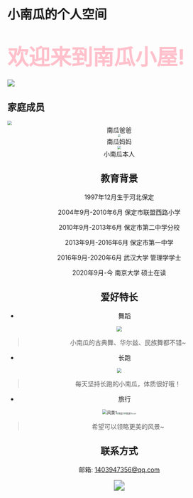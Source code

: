 # 小南瓜的个人空间

# <font color="pink" size = 52>**欢迎来到南瓜小屋!**</font>

![](C:\Users\Administrator\Documents\zhangyanan525.github.io\网页\南瓜小屋.jpg)

##  家庭成员

<img src="C:\Users\Administrator\Documents\zhangyanan525.github.io\网页\南瓜爸爸.jpg" style="zoom:60%;" />

<center> 南瓜爸爸<center/>

<img src="C:\Users\Administrator\Documents\zhangyanan525.github.io\网页\妈妈.jpg" style="zoom:40%;" />

<center> 南瓜妈妈<center/>

<img src="C:\Users\Administrator\Documents\zhangyanan525.github.io\网页\南瓜.jpg" style="zoom:50%;" />

<center> 小南瓜本人<center/>





##  教育背景

1997年12月生于河北保定

2004年9月-2010年6月 保定市联盟西路小学

2010年9月-2013年6月 保定市第二中学分校

2013年9月-2016年6月 保定市第一中学

2016年9月-2020年6月 武汉大学 管理学学士

2020年9月-今 南京大学 硕士在读



## 爱好特长

* 舞蹈

<img src="C:\Users\Administrator\Documents\zhangyanan525.github.io\网页\舞蹈1.jpg" style="zoom:80%;" />

> 小南瓜的古典舞、华尔兹、民族舞都不错~

* 长跑

<img src="C:\Users\Administrator\Documents\zhangyanan525.github.io\网页\长跑.jpg" style="zoom:67%;" />

> 每天坚持长跑的小南瓜，体质很好哦！

* 旅行

<img src="C:\Users\Administrator\Documents\zhangyanan525.github.io\网页\风景1.jpg" alt="风景1" style="zoom: 67%;" /><img src="C:\Users\Administrator\Documents\zhangyanan525.github.io\网页\风景2.jpg" alt="风景2" style="zoom:30%;" /><img src="C:\Users\Administrator\Documents\zhangyanan525.github.io\网页\风景3.jpg" alt="风景3" style="zoom: 33%;" /><img src="C:\Users\Administrator\Documents\zhangyanan525.github.io\网页\风景4.jpg" alt="风景4" style="zoom:20%;" />

> 希望可以领略更美的风景~

## 联系方式

邮箱: 1403947356@qq.com

<img src="C:\Users\Administrator\Documents\zhangyanan525.github.io\网页\南瓜小屋2.jpg" style="zoom:150%;" />







